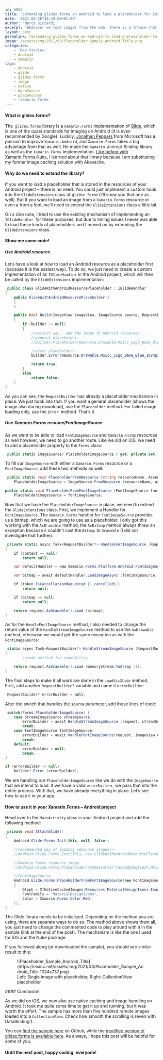 ```yaml
---
id: 6853
title: 'Extending glidex.forms on Android to load a placeholder for images that fail to load'
date: '2021-03-26T18:39:50+01:00'
author: 'Marco Siccardi'
excerpt: 'Whenever we load images from the web, there is a chance that loading an image fails. For better user experience, having a placeholder mechanism ready is essential. In this post, I will show you how I extended my fork of glidex.foms to achieve this goal on Android.'
layout: post
permalink: /extending-glidex-forms-on-android-to-load-a-placeholder-for-images-that-fail-to-load/
image: /assets/img/2021/03/Placeholder_Sample_Android_Title.png
categories:
    - 'Dev Stories'
    - Android
    - Xamarin
tags:
    - Android
    - glide
    - glidex.forms
    - image
    - native
    - OpenSource
    - placeholder
    - 'xamarin forms'
---
```


#### What is glidex.forms?

The` glidex.forms` library is a `Xamarin.Forms` implementation of [Glide](https://github.com/bumptech/glide), which is one of the quasi standards for imaging on Android (it is even recommended by Google). Luckily, [Jonathan Peppers](https://github.com/jonathanpeppers) from Microsoft has a passion to improve `Xamarin.Android`, and `Xamarin.Forms` takes a big advantage from that as well. He made the `Xamarin.Android` Binding library as well as the `Xamarin.Forms` implementation. [Like before with Xamarin.Forms.Nuke](https://msicc.net/extending-xamarin-forms-nuke-to-load-a-placeholder-for-images-that-fail-to-load/), I learned about that library because I am substituting my former image caching solution with Akavache.

#### Why do we need to extend the library?

If you want to load a placeholder that is stored in the resources of your Android project – there is no need. You could just implement a custom hook into the `GlideExtensions` class of `glidex.forms` (I’ll show you that one as well). But if you want to load an image from a `Xamarin.Forms` resource or even a from a font, we’ll need to extend the `GlideExtensions` class a little bit.

On a side note, I tried to use the existing mechanism of implementing an `IGlideHandler `for these purposes, but due to timing issues I never was able to load these kinds of placeholders and I moved on by extending the `GlideExtensions` class.

#### Show me some code!

##### Use Android resource

Let’s have a look at how to load an Android resource as a placeholder first (because it is the easiest way). To do so, we just need to create a custom implementation of an `IGlideHandler` in the Android project, which will then be called by the `GlideExtensions` implementation:

``` csharp
 public class GlideWithAndroidResourcePlaceholder : IGlideHandler
{
    public GlideWithAndroidResourcePlaceholder()
    {
    }

    public bool Build(ImageView imageView, ImageSource source, RequestBuilder builder, CancellationToken token)
    {
        if (builder != null)
        {
            //easiest way - add the image to Android resources ....
            //general placeholder:
            //builder.Placeholder(Resource.Drawable.MSicc_Logo_Base_Blue_1024px_pad25).Into(imageView);

            //error placeholder:
            builder.Error(Resource.Drawable.MSicc_Logo_Base_Blue_1024px_pad25).Into(imageView);

            return true;
        }
        else
            return false;
    }
}
```
 
As you can see, the `RequestBuilder` has already a placeholder mechanism in place. We just hook into that. If you want a general placeholder (shows the image also during download), use the `Placeholder` method. For failed image loading only, use the `Error `method. That’s it.

##### Use Xamarin.Forms resouce/FontImageSource

As we want to be able to load `FontImageSource` and `Xamarin.Forms` resources as well however, we need to go another route. Like we did on iOS, we need to add a placeholder property to the `Forms` class:

``` csharp
 public static ImageSource? PlaceholderImageSource { get; private set; }
```
 
To fill our `ImageSource` with either a `Xamarin.Forms` resource or a `FontImageSource`, add these two methods as well:

``` csharp
 public static void PlaceholderFromResource (string resourceName, Assembly assembly) =>
	PlaceholderImageSource = ImageSource.FromResource (resourceName, assembly);

public static void PlaceholderFromFontImageSource (FontImageSource fontImageSource) =>
	PlaceholderImageSource = fontImageSource;
```
 
Now that we have the `PlaceholderImageSource` in place, we need to extend the `GlideExtensions` class. First, we implement a Handler for `FontImageSource`. The `Xamarin.Forms` handler for `FontImageSource` provides us a bitmap, which we are going to use as a placeholder. I only got this working with the `AsDrawable` method, the `AsBitmap` method always threw an exception because it couldn’t cast the `Bitmap` to `Drawable` (I did not investigate that further).

``` csharp
 private static async Task<RequestBuilder?> HandleFontImageSource (RequestManager request, Context? context, FontImageSource fontImageSource, CancellationToken token, Func<bool> cancelled)
{
	if (context == null)
		return null;

	var defaultHandler = new Xamarin.Forms.Platform.Android.FontImageSourceHandler ();

	var bitmap = await defaultHandler.LoadImageAsync (fontImageSource, context, token);

	if (token.IsCancellationRequested || cancelled())
		return null;

	if (bitmap == null)
		return null;

	return request.AsDrawable().Load (bitmap);
}
```
 
As for the `HandleFontImageSource` method, I also needed to change the return value of the `HandleStreamImageSource` method to use the `AsDrawable` method, otherwise we would get the same exception as with the `FontImageSource`:

``` csharp
 static async Task<RequestBuilder?> HandleStreamImageSource (RequestManager request, StreamImageSource source, CancellationToken token, Func<bool> cancelled)
{ 
        //code omitted for readability

	return request.AsDrawable().Load (memoryStream.ToArray ());
}
```
 
The final steps to make it all work are done in the `LoadViaGlide` method. First, add another `RequestBuilder?` variable and name it `errorBuilder`:

``` csharp
 RequestBuilder? errorBuilder = null;
```
 
After the switch that handles the `source` parameter, add these lines of code:

``` csharp
 switch(Forms.PlaceholderImageSource) {
	case StreamImageSource streamSource:
		errorBuilder = await HandleStreamImageSource (request, streamSource, token, () => !IsActivityAlive (imageView, Forms.PlaceholderImageSource));
		break;
	case FontImageSource fontImageSource:
		errorBuilder = await HandleFontImageSource(request, imageView.Context, fontImageSource, token, () => !IsActivityAlive (imageView, Forms.PlaceholderImageSource));
		break;
	default:
		errorBuilder = null;
		break;
}

if (errorBuilder != null)
	builder?.Error (errorBuilder);
```
 
We are handling our `PlaceholderImageSource` like we do with the `ImageSource` that we intend to load. If we have a valid `errorBuilder`, we pass that into the entire process. With that, we have already everything in place. Let’s see how to use it in your app.

#### How to use it in your Xamarin.Forms – Android project

Head over to the `MainActivity` class in your Android project and add the following method:

``` csharp
 private void AttachGlide()
{
    Android.Glide.Forms.Init(this, null, false);

    //recommended way of loading resource images=>
    //Android.Glide.Forms.Init(this, new GlideWithAndroidResourcePlaceholder(), false);

    //Xamarin Forms resource image
    //Android.Glide.Forms.PlaceholderFromResource("CachedImageTest.MSicc_Logo_Base_Blue_1024px_pad25.png", Assembly.GetAssembly(typeof(MainViewModel)));

    //FontImageSource
    Android.Glide.Forms.PlaceholderFromFontImageSource(new FontImageSource
    {
        Glyph = XfNativeCachedImages.Resources.MaterialDesignIcons.ImageBroken,
        FontFamily = "MaterialDesignIcons",
        Color = Xamarin.Forms.Color.Red
    });
}
```
 
The Glide library needs to be initialized. Depending on the method you are using, there are separate ways to do so. The method above shows them all, you just need to change the commented code to play around with it in the sample (link at the end of the post). The mechanism is like the one I used for iOS and the Nuke package.

If you followed along (or downloaded the sample), you should see similar result to this:

<div class="wp-block-image"><figure class="aligncenter size-large is-resized">![Placeholder_Sample_Android_Title](https://msicc.net/assets/img/2021/03/Placeholder_Sample_Android_Title-1024x737.png)<figcaption>Left: Single image with placeholder, Right: CollectionView placeholder</figcaption></figure></div>#### Conclusion

As we did on iOS, we now also use native caching and image handling on Android. It took me quite some time to get it up and running, but it was worth the effort. The sample has more than five hundred remote images loaded into a `CollectionView`. Check how smooth the scrolling is (even with DataBinding!).

You can [find the sample here](https://github.com/MSicc/XFNativeCachedImages) on Github, while the [modified version of glidex.forms is available here](https://github.com/MSiccDev/glidex). As always, I hope this post will be helpful for some of you.

#### Until the next post, happy coding, everyone!